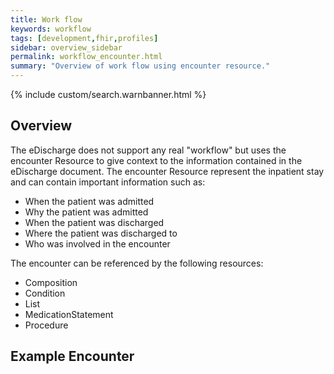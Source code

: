 ```yaml
---
title: Work flow
keywords: workflow
tags: [development,fhir,profiles]
sidebar: overview_sidebar
permalink: workflow_encounter.html
summary: "Overview of work flow using encounter resource."
---
```


{% include custom/search.warnbanner.html %}

## Overview ##

The eDischarge does not support any real "workflow" but uses the encounter Resource to give context to the information contained in the eDischarge document. The encounter Resource represent the inpatient stay and can contain important information such as:
 
- When the patient was admitted
- Why the patient was admitted
- When the patient was discharged
- Where the patient was discharged to
- Who was involved in the encounter

The encounter can be referenced by the following resources:

- Composition
- Condition 
- List
- MedicationStatement
- Procedure

## Example Encounter ##

<script src="https://gist.github.com/IOPS-DEV/66bff9022f16f8341ec1f7b77391ac23.js"></script>





